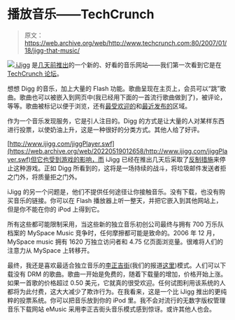 # 播放音乐——TechCrunch

> 原文：<https://web.archive.org/web/http://www.techcrunch.com:80/2007/01/18/jigg-that-music/>

[![](img/7572b7eea39f85a48cede52bb8b76f45.png) ](https://web.archive.org/web/20220519012658/http://www.ijigg.com/) [iJigg](https://web.archive.org/web/20220519012658/http://www.ijigg.com/) 是[几天前推出](https://web.archive.org/web/20220519012658/http://blog.ijigg.com/?p=6)的一个新的、好看的音乐网站——我们第一次看到它是在 [TechCrunch 论坛](https://web.archive.org/web/20220519012658/http://forums.beta.techcrunch.com/forums/thread.jspa?messageID=6419)。

想想 Digg 的音乐，加上大量的 Flash 功能。歌曲呈现在主页上，会员可以“跳”歌曲。歌曲也可以被嵌入到网页中(我已经用下面的一首流行歌曲做到了)，被评论，等等。歌曲被标记以便于浏览，还有[最受欢迎的](https://web.archive.org/web/20220519012658/http://www.ijigg.com/popular)和[最近发布的](https://web.archive.org/web/20220519012658/http://www.ijigg.com/recent)区域。

作为一个音乐发现服务，它是引人注目的。Digg 的方式是让大量的人对某样东西进行投票，以使奶油上升，这是一种很好的分类方式。其他人给了好评。

[http://www.ijigg.com/jiggPlayer.swf](https://web.archive.org/web/20220519012658/http://www.ijigg.com/jiggPlayer.swf)但它也受到游戏的影响，而 iJigg 已经在推出几天后采取了[反制措施](https://web.archive.org/web/20220519012658/http://blog.ijigg.com/2007/01/how-to-be-popular-on-ijigg-few-but-great-steps/)来停止这种游戏。正如 Digg 所看到的，这将是一场持续的战斗，将垃圾邮件发送者拒之门外，将质量拒之门外。

iJigg 的另一个问题是，他们不提供任何途径让你接触音乐。没有下载，也没有购买音乐的链接。你可以在 Flash 播放器上听一整天，并把它嵌入到其他网站上，但是你不能在你的 iPod 上得到它。

所有这些都可能限制采用，当这些新的独立音乐初创公司最终与拥有 700 万乐队档案的 MySpace Music 竞争时，任何摩擦都可能是致命的。2006 年 12 月，MySpace music 拥有 1620 万独立访问者和 4.75 亿页面浏览量。很难将人们的注意力从 MySpace 上转移开。

最终，我还是喜欢最适合独立音乐的[李正吉街](https://web.archive.org/web/20220519012658/http://www.amiestreet.com/)(我们的报道[这里](https://web.archive.org/web/20220519012658/http://www.beta.techcrunch.com/tag/Amie-Street/))模式。人们可以下载没有 DRM 的歌曲。歌曲一开始是免费的，随着下载量的增加，价格开始上涨。如果一首歌的价格超过 0.50 美元，它就真的很受欢迎。任何试图利用该系统的人都将为此付费，这大大减少了欺诈行为。在我看来，这是一个比 iJigg 推出的更纯粹的投票系统。你可以把音乐放到你的 iPod 里。我不会对流行的无数字版权管理音乐下载网站 eMusic 采用李正吉街头音乐模式感到惊讶。或许其他人也会。